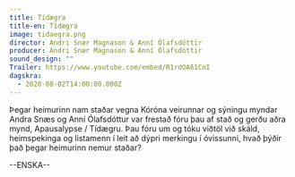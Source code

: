 ```yaml
---
title: Tídægra
title-en: Tídægra
image: tidaegra.png
director: Andri Snær Magnason & Anní Ólafsdóttir
producer: Andri Snær Magnason & Anní Ólafsdóttir
sound_design: ""
Trailer: https://www.youtube.com/embed/R1rdOA61CnI
dagskra:
  - 2020-08-02T14:00:00.000Z
---
```

Þegar heimurinn nam staðar vegna Kóróna veirunnar og sýningu myndar Andra Snæs og Anní Ólafsdóttur var frestað fóru þau af stað og gerðu aðra mynd, Apausalypse / Tídægru. Þau fóru um og tóku viðtöl við skáld, heimspekinga og listamenn í leit að dýpri merkingu í óvissunni, hvað þýðir það þegar heimurinn nemur staðar?

\--ENSKA--